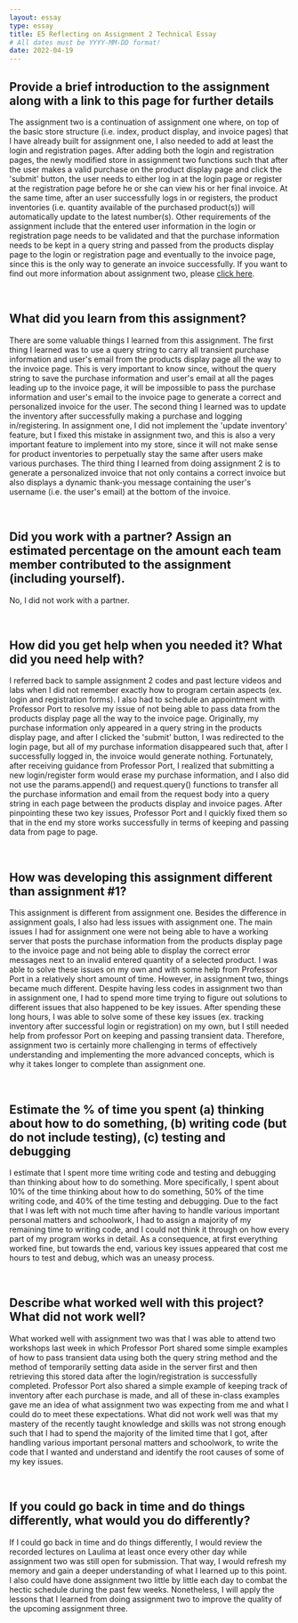 ```yaml
---
layout: essay
type: essay
title: E5 Reflecting on Assignment 2 Technical Essay
# All dates must be YYYY-MM-DD format!
date: 2022-04-19
---
```


<h2>Provide a brief introduction to the assignment along with a link to this page for further details</h2>
<p>
The assignment two is a continuation of assignment one where, on top of the basic store structure (i.e. index, product display, and invoice pages) that I have already built for assignment one, I also needed to add at least the login and registration pages. After adding both the login and registration pages, the newly modified store in assignment two functions such that after the user makes a valid purchase on the product display page and click the 'submit' button, the user needs to either log in at the login page or register at the registration page before he or she can view his or her final invoice. At the same time, after an user successfully logs in or registers, the product inventories (i.e. quantity available of the purchased product(s)) will automatically update to the latest number(s). Other requirements of the assignment include that the entered user information in the login or registration page needs to be validated and that the purchase information needs to be kept in a query string and passed from the products display page to the login or registration page and eventually to the invoice page, since this is the only way to generate an invoice successfully. If you want to find out more information about assignment two, please <a href="https://dport96.github.io/ITM352/morea/150.Assignment2/experience-Assignment2_retrospective.html">click here</a>.
</p>
<br>
<h2>What did you learn from this assignment?</h2>
<p>
There are some valuable things I learned from this assignment. The first thing I learned was to use a query string to carry all transient purchase information and user's email from the products display page all the way to the invoice page. This is very important to know since, without the query string to save the purchase information and user's email at all the pages leading up to the invoice page, it will be impossible to pass the purchase information and user's email to the invoice page to generate a correct and personalized invoice for the user. The second thing I learned was to update the inventory after successfully making a purchase and logging in/registering. In assignment one, I did not implement the 'update inventory' feature, but I fixed this mistake in assignment two, and this is also a very important feature to implement into my store, since it will not make sense for product inventories to perpetually stay the same after users make various purchases. The third thing I learned from doing assignment 2 is to generate a personalized invoice that not only contains a correct invoice but also displays a dynamic thank-you message containing the user's username (i.e. the user's email) at the bottom of the invoice. 
</p>
<br>
<h2>Did you work with a partner? Assign an estimated percentage on the amount each team member contributed to the assignment (including yourself).</h2>
<p>
No, I did not work with a partner.
</p>
<br>
<h2>How did you get help when you needed it? What did you need help with?</h2>
<p>
I referred back to sample assignment 2 codes and past lecture videos and labs when I did not remember exactly how to program certain aspects (ex. login and registration forms). I also had to schedule an appointment with Professor Port to resolve my issue of not being able to pass data from the products display page all the way to the invoice page. Originally, my purchase information only appeared in a query string in the products display page, and after I clicked the 'submit' button, I was redirected to the login page, but all of my purchase information disappeared such that, after I successfully logged in, the invoice would generate nothing. Fortunately, after receiving guidance from Professor Port, I realized that submitting a new login/register form would erase my purchase information, and I also did not use the params.append() and request.query() functions to transfer all the purchase information and email from the request body into a query string in each page between the products display and invoice pages. After pinpointing these two key issues, Professor Port and I quickly fixed them so that in the end my store works successfully in terms of keeping and passing data from page to page.
</p>
<br>
<h2>How was developing this assignment different than assignment #1?</h2>
<p>
This assignment is different from assignment one. Besides the difference in assignment goals, I also had less issues with assignment one. The main issues I had for assignment one were not being able to have a working server that posts the purchase information from the products display page to the invoice page and not being able to display the correct error messages next to an invalid entered quantity of a selected product. I was able to solve these issues on my own and with some help from Professor Port in a relatively short amount of time. However, in assignment two, things became much different. Despite having less codes in assignment two than in assignment one, I had to spend more time trying to figure out solutions to different issues that also happened to be key issues. After spending these long hours, I was able to solve some of these key issues (ex. tracking inventory after successful login or registration) on my own, but I still needed help from professor Port on keeping and passing transient data. Therefore, assignment two is certainly more challenging in terms of effectively understanding and implementing the more advanced concepts, which is why it takes longer to complete than assignment one.
</p>
<br>
<h2>Estimate the % of time you spent (a) thinking about how to do something, (b) writing code (but do not include testing), (c) testing and debugging</h2>
<p>
I estimate that I spent more time writing code and testing and debugging than thinking about how to do something. More specifically, I spent about 10% of the time thinking about how to do something, 50% of the time writing code, and 40% of the time testing and debugging. Due to the fact that I was left with not much time after having to handle various important personal matters and schoolwork, I had to assign a majority of my remaining time to writing code, and I could not think it through on how every part of my program works in detail. As a consequence, at first everything worked fine, but towards the end, various key issues appeared that cost me hours to test and debug, which was an uneasy process. 
</p>
<br>
<h2>Describe what worked well with this project? What did not work well?</h2>
<p>
What worked well with assignment two was that I was able to attend two workshops last week in which Professor Port shared some simple examples of how to pass transient data using both the query string method and the method of temporarily setting data aside in the server first and then retrieving this stored data after the login/registration is successfully completed. Professor Port also shared a simple example of keeping track of inventory after each purchase is made, and all of these in-class examples gave me an idea of what assignment two was expecting from me and what I could do to meet these expectations. What did not work well was that my mastery of the recently taught knowledge and skills was not strong enough such that I had to spend the majority of the limited time that I got, after handling various important personal matters and schoolwork, to write the code that I wanted and understand and identify the root causes of some of my key issues.
</p>
<br>
<h2>If you could go back in time and do things differently, what would you do differently?</h2>
<p>
If I could go back in time and do things differently, I would review the recorded lectures on Laulima at least once every other day while assignment two was still open for submission. That way, I would refresh my memory and gain a deeper understanding of what I learned up to this point. I also could have done assignment two little by little each day to combat the hectic schedule during the past few weeks. Nonetheless, I will apply the lessons that I learned from doing assignment two to improve the quality of the upcoming assignment three.
</p>
<br>
